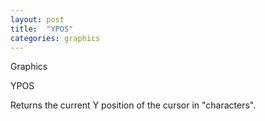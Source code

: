 ```yaml
---
layout: post
title:  "YPOS"
categories: graphics
---
```

Graphics

YPOS

Returns the current Y position of the cursor in "characters".

